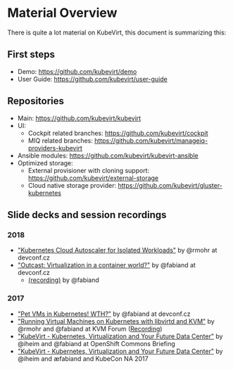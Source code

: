 # Material Overview

There is quite a lot material on KubeVirt, this document is summarizing this:

## First steps

- Demo: https://github.com/kubevirt/demo
- User Guide: https://github.com/kubevirt/user-guide

## Repositories

- Main: https://github.com/kubevirt/kubevirt
- UI:
  - Cockpit related branches: https://github.com/kubevirt/cockpit
  - MIQ related branches: https://github.com/kubevirt/manageiq-providers-kubevirt
- Ansible modules: https://github.com/kubevirt/kubevirt-ansible
- Optimized storage:
  - External provisioner with cloning support: https://github.com/kubevirt/external-storage
  - Cloud native storage provider: https://github.com/kubevirt/gluster-kubernetes

## Slide decks and session recordings

### 2018

- ["Kubernetes Cloud Autoscaler for Isolated Workloads"](https://www.youtube.com/watch?v=BzY2mzeVjrw) by @rmohr at devconf.cz
- ["Outcast: Virtualization in a container world?"](https://www.slideshare.net/FabianDeutsch/outcast-virtualization-in-a-container-world) by @fabiand at devconf.cz
  - [(recording)](https://www.youtube.com/watch?v=avxBRRwRa-8) by @fabiand

### 2017
- ["Pet VMs in Kubernetes! WTH?"](http://redhat.slides.com/fdeutsch/kubevirt-intro-devconf-2017) by @fabiand at devconf.cz
- ["Running Virtual Machines on Kubernetes with libvirtd and KVM"](http://redhat.slides.com/fdeutsch/running-virtual-machines-on-kubernetes-with-libvirt-and-kvm-at-kvm-forum-2017#/) by @rmohr and @fabiand at KVM Forum
  ([Recording](https://www.youtube.com/watch?v=Wh-ejUyuHJ0))
- ["KubeVirt - Kubernetes, Virtualization and Your Future Data Center"](https://www.youtube.com/watch?v=IfuL2rYhMKY) by @iheim and @fabiand at OpenShift Commons Briefing
- ["KubeVirt - Kubernetes, Virtualization and Your Future Data Center"](https://www.youtube.com/watch?v=0dob7KsJizg) by @iheim and æfabiand and KubeCon NA 2017
